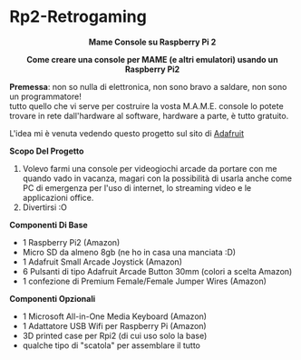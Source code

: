 # Rp2-Retrogaming
<p align=center><b>Mame Console su Raspberry Pi 2 </b></p>

<p align=center><b> Come creare una console per MAME (e altri emulatori) usando un Raspberry Pi2 </b></p>
  
<b>Premessa</b>: non so nulla di elettronica, non sono bravo a saldare, non sono un programmatore! <br>
tutto quello che vi serve per costruire la vosta M.A.M.E. console lo potete trovare in rete dall'hardware al software, hardware a parte, è tutto gratuito.<br>
<p> L'idea mi è venuta vedendo questo progetto sul sito di <a href="https://learn.adafruit.com/retro-gaming-with-raspberry-pi/overview"> Adafruit </a> </p>


<p><b>Scopo Del Progetto</b></p>
<ol>
<li> Volevo farmi una console per videogiochi arcade da portare con me quando vado in vacanza, magari con la possibilità di usarla anche come PC di emergenza per l'uso di internet, lo streaming video e le applicazioni office.</li>

<li> Divertirsi :O </li>
</ol>


<p><b>Componenti Di Base</b></p>
<ul>
<li>1 Raspberry Pi2 (Amazon)</li>
<li> Micro SD da almeno 8gb (ne ho in casa una manciata :D) </li>
<li>1 Adafruit Small Arcade Joystick (Amazon)</li>
<li>6 Pulsanti di tipo Adafruit Arcade Button 30mm (colori a scelta Amazon)</li>
<li>1 confezione di Premium Female/Female Jumper Wires (Amazon)</li>
</ul>

<p><b>Componenti Opzionali</b></p>
<ul>
<li>1 Microsoft All-in-One Media Keyboard (Amazon)</li>
<li>1 Adattatore USB Wifi per Raspberry Pi (Amazon)</li>
<li>3D printed case per Rpi2 (di cui uso solo la base)</li>
<li> qualche tipo di "scatola" per assemblare il tutto </li>
</ul>


